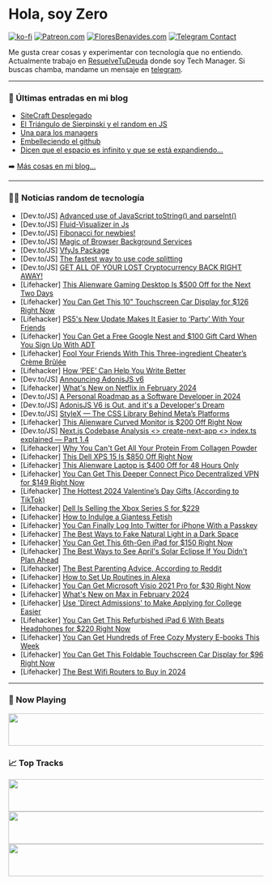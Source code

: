 # Hola, soy Zero

[![ko-fi](https://ko-fi.com/img/githubbutton_sm.svg)](https://ko-fi.com/J3J4N0LUK)
[![Patreon.com](https://img.shields.io/endpoint.svg?url=https%3A%2F%2Fshieldsio-patreon.vercel.app%2Fapi%3Fusername%3Dzerodragon%26type%3Dpatrons&style=for-the-badge)](https://patreon.com/zerodragon)
[![FloresBenavides.com](https://img.shields.io/website?down_message=oops&label=MiBlog&style=for-the-badge&up_message=online&url=https%3A%2F%2Ffloresbenavides.com)](https://floresbenavides.com)
[![Telegram Contact](https://img.shields.io/badge/escr%C3%ADbeme-ZeroDragon-%2326A5E4?style=for-the-badge&logo=telegram)](https://t.me/zerodragon)

Me gusta crear cosas y experimentar con tecnología que no entiendo.
Actualmente trabajo en [ResuelveTuDeuda](http://github.com/resuelve) donde soy Tech Manager.
Si buscas chamba, mandame un mensaje en [telegram](https://t.me/zerodragon).

---

### 📕 Últimas entradas en mi blog
<!-- BLOG-POST-LIST:START -->
- [SiteCraft Desplegado](https://floresbenavides.com/sitecraft-desplegado/)
- [El Triángulo de Sierpinski y el random en JS](https://floresbenavides.com/el-triangulo-de-sierpinski-y-el-random-en-js/)
- [Una para los managers](https://floresbenavides.com/una-para-los-managers/)
- [Embelleciendo el github](https://floresbenavides.com/embelleciendo-el-github/)
- [Dicen que el espacio es infinito y que se está expandiendo…](https://floresbenavides.com/dicen-que-el-espacio-es-infinito-y-que-se-esta-expandiendo/)
<!-- BLOG-POST-LIST:END -->

➡️ [Más cosas en mi blog...](https://floresbenavides.com)

---

### 👨‍💻 Noticias random de tecnología
<!-- TECH-POSTS:START -->
- [Dev.to/JS] [Advanced use of JavaScript toString&lpar;&rpar; and parseInt&lpar;&rpar;](https://dev.to/vvkkumar06/advanced-use-of-javascript-tostring-and-parseint-po6)
- [Dev.to/JS] [Fluid-Visualizer in Js](https://dev.to/discmisc/fluid-visualizer-in-js-45b9)
- [Dev.to/JS] [Fibonacci for newbies!](https://dev.to/moniii333/fibonacci-for-newbies-3gca)
- [Dev.to/JS] [Magic of Browser Background Services](https://dev.to/mino/magic-of-browser-background-services-1m57)
- [Dev.to/JS] [VfyJs Package](https://dev.to/m__mdy__m/vfyjs-package-2li0)
- [Dev.to/JS] [The fastest way to use code splitting](https://dev.to/bytedanceoss/the-fastest-way-to-use-code-splitting-1b42)
- [Dev.to/JS] [GET ALL OF YOUR LOST Cryptocurrency BACK RIGHT AWAY!](https://dev.to/chahataylor22/get-all-of-your-lost-cryptocurrency-back-right-away-4l02)
- [Lifehacker] [This Alienware Gaming Desktop Is $500 Off for the Next Two Days](https://lifehacker.com/tech/alienware-aurora-r15-gaming-desktop-dell-flash-sale)
- [Lifehacker] [You Can Get This 10&quot; Touchscreen Car Display for $126 Right Now](https://lifehacker.com/travel/touchscreen-car-display-sale)
- [Lifehacker] [PS5&#39;s New Update Makes It Easier to ‘Party’ With Your Friends](https://lifehacker.com/entertainment/playstation-5-firmware-update-parties)
- [Lifehacker] [You Can Get a Free Google Nest and $100 Gift Card When You Sign Up With ADT](https://lifehacker.com/tech/get-a-free-google-nest-and-100-gift-card-with-this-adt-deal)
- [Lifehacker] [Fool Your Friends With This Three-ingredient Cheater’s Crème Brûlée](https://lifehacker.com/food-drink/3-ingredient-easy-creme-brulee-recipe)
- [Lifehacker] [How ‘PEE’ Can Help You Write Better](https://lifehacker.com/work/write-better-with-pee-mnemonic-device)
- [Dev.to/JS] [Announcing AdonisJS v6](https://dev.to/adonisframework/announcing-adonisjs-v6-ac0)
- [Lifehacker] [What&#39;s New on Netflix in February 2024](https://lifehacker.com/entertainment/whats-new-on-netflix-february-2024)
- [Dev.to/JS] [A Personal Roadmap as a Software Developer in 2024](https://dev.to/fomonyuytar/a-personal-roadmap-as-a-software-developer-in-2024-h49)
- [Dev.to/JS] [AdonisJS V6 is Out, and it&#39;s a Developer&#39;s Dream](https://dev.to/aarvinr/adonisjs-v6-is-out-and-its-a-developers-dream-1n7h)
- [Dev.to/JS] [StyleX — The CSS Library Behind Meta’s Platforms](https://dev.to/yahia_berashish/stylex-the-css-library-behind-metas-platforms-1232)
- [Lifehacker] [This Alienware Curved Monitor is $200 Off Right Now](https://lifehacker.com/entertainment/alienware-34-curved-qd-oled-gaming-monitor-dell-flash-sale)
- [Dev.to/JS] [Next.js Codebase Analysis &lt;&gt; create-next-app &lt;&gt; index.ts explained — Part 1.4](https://dev.to/ramunarasinga/nextjs-codebase-analysis-create-next-app-indexts-explained-part-14-1mae)
- [Lifehacker] [Why You Can&#39;t Get All Your Protein From Collagen Powder](https://lifehacker.com/health/does-collagen-powder-count-as-protein)
- [Lifehacker] [This Dell XPS 15 Is $850 Off Right Now](https://lifehacker.com/tech/this-dell-xps-15-is-on-sale-right-now)
- [Lifehacker] [This Alienware Laptop is $400 Off for 48 Hours Only](https://lifehacker.com/tech/alienware-x14-r2-gaming-laptop-dell-flash-sale)
- [Lifehacker] [You Can Get This Deeper Connect Pico Decentralized VPN for $149 Right Now](https://lifehacker.com/tech/deeper-connect-pico-vpn-sale)
- [Lifehacker] [The Hottest 2024 Valentine’s Day Gifts &lpar;According to TikTok&rpar;](https://lifehacker.com/money/the-best-2024-valentines-day-gifts-according-to-tiktok)
- [Lifehacker] [Dell Is Selling the Xbox Series S for $229](https://lifehacker.com/entertainment/xbox-series-s-sale)
- [Lifehacker] [How to Indulge a Giantess Fetish](https://lifehacker.com/relationships/how-to-act-out-a-giantess-fetish)
- [Lifehacker] [You Can Finally Log Into Twitter for iPhone With a Passkey](https://lifehacker.com/tech/how-to-log-into-twitter-on-iphone-with-a-passkey)
- [Lifehacker] [The Best Ways to Fake Natural Light in a Dark Space](https://lifehacker.com/home/fake-natural-light-in-a-dark-space)
- [Lifehacker] [You Can Get This 6th-Gen iPad for $150 Right Now](https://lifehacker.com/6th-gen-ipad-sale)
- [Lifehacker] [The Best Ways to See April&#39;s Solar Eclipse If You Didn&#39;t Plan Ahead](https://lifehacker.com/travel/how-to-see-aprils-solar-eclipse-if-you-didnt-plan)
- [Lifehacker] [The Best Parenting Advice, According to Reddit](https://lifehacker.com/family/best-parenting-advice-according-to-reddit)
- [Lifehacker] [How to Set Up Routines in Alexa](https://lifehacker.com/tech/how-to-set-up-alexa-routines)
- [Lifehacker] [You Can Get Microsoft Visio 2021 Pro for $30 Right Now](https://lifehacker.com/tech/microsoft-visio-pro-sale)
- [Lifehacker] [What&#39;s New on Max in February 2024](https://lifehacker.com/entertainment/whats-new-on-max-february-2024)
- [Lifehacker] [Use &#39;Direct Admissions&#39; to Make Applying for College Easier](https://lifehacker.com/family/direct-admissions-college)
- [Lifehacker] [You Can Get This Refurbished iPad 6 With Beats Headphones for $220 Right Now](https://lifehacker.com/tech/ipad-6-beats-headphones-sale)
- [Lifehacker] [You Can Get Hundreds of Free Cozy Mystery E-books This Week](https://lifehacker.com/entertainment/free-mystery-e-books-kindle)
- [Lifehacker] [You Can Get This Foldable Touchscreen Car Display for $96 Right Now](https://lifehacker.com/travel/foldable-touchscreen-car-display-sale)
- [Lifehacker] [The Best Wifi Routers to Buy in 2024](https://lifehacker.com/tech/best-wifi-routers)<!-- TECH-POSTS:END -->

---

### 🎵 Now Playing
<a href="https://spotify-now-playing-dun.vercel.app/now-playing?open"><img src="https://spotify-now-playing-dun.vercel.app/now-playing" width="540" height="64"></a>

### 📈 Top Tracks
<a href="https://spotify-now-playing-dun.vercel.app/top-tracks?i=1&open"><img src="https://spotify-now-playing-dun.vercel.app/top-tracks?i=1" width="540" height="64"></a>
<a href="https://spotify-now-playing-dun.vercel.app/top-tracks?i=2&open"><img src="https://spotify-now-playing-dun.vercel.app/top-tracks?i=2" width="540" height="64"></a>
<a href="https://spotify-now-playing-dun.vercel.app/top-tracks?i=3&open"><img src="https://spotify-now-playing-dun.vercel.app/top-tracks?i=3" width="540" height="64"></a>
